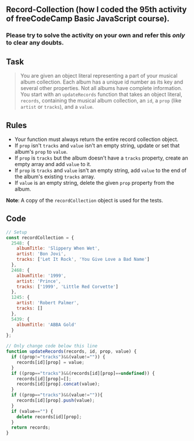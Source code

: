## Record-Collection (how I coded the 95th activity of freeCodeCamp Basic JavaScript course).

### __Please try to solve the activity on your own and refer this _only_ to clear any doubts__. 

## Task
> You are given an object literal representing a part of your musical album collection. Each album has a unique id number as its key and several other properties. Not all albums have complete information.
> You start with an `updateRecords` function that takes an object literal, `records`, containing the musical album collection, an `id`, a `prop` (like `artist` or `tracks`), and a `value`.

## Rules
* Your function must always return the entire record collection object.
* If `prop` isn't `tracks` and `value` isn't an empty string, update or set that album's `prop` to `value`.
* If `prop` is `tracks` but the album doesn't have a `tracks` property, create an empty array and add `value` to it.
* If `prop` is `tracks` and `value` isn't an empty string, add `value` to the end of the album's existing `tracks` array.
* If `value` is an empty string, delete the given `prop` property from the album.

__Note__: A copy of the `recordCollection` object is used for the tests.

## Code
```JavaScript
// Setup
const recordCollection = {
  2548: {
    albumTitle: 'Slippery When Wet',
    artist: 'Bon Jovi',
    tracks: ['Let It Rock', 'You Give Love a Bad Name']
  },
  2468: {
    albumTitle: '1999',
    artist: 'Prince',
    tracks: ['1999', 'Little Red Corvette']
  },
  1245: {
    artist: 'Robert Palmer',
    tracks: []
  },
  5439: {
    albumTitle: 'ABBA Gold'
  }
};

// Only change code below this line
function updateRecords(records, id, prop, value) {
  if ((prop!="tracks")&&(value!="")) {
    records[id][prop] = value;
  }
  if ((prop=="tracks")&&(records[id][prop]==undefined)) {
    records[id][prop]=[];
    records[id][prop].concat(value);
  }
  if ((prop=="tracks")&&(value!="")){
    records[id][prop].push(value);
  }
  if (value=="") {
    delete records[id][prop];
  }
  return records;
}
```
